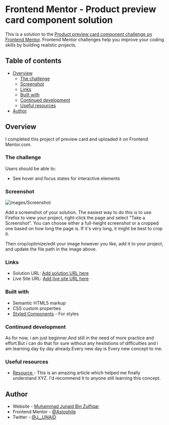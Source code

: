 # Frontend Mentor - Product preview card component solution

This is a solution to the [Product preview card component challenge on Frontend Mentor](https://www.frontendmentor.io/challenges/product-preview-card-component-GO7UmttRfa). Frontend Mentor challenges help you improve your coding skills by building realistic projects. 

## Table of contents

- [Overview](#overview)
  - [The challenge](#the-challenge)
  - [Screenshot](#screenshot)
  - [Links](#links)
  - [Built with](#built-with)
  - [Continued development](#continued-development)
  - [Useful resources](#useful-resources)
- [Author](#author)


## Overview

I completed this project of preview card and uploaded it on Frontend Mentor.com.

### The challenge

Users should be able to:

- See hover and focus states for interactive elements

### Screenshot

![images/Screenshot](images/Screenshot)

Add a screenshot of your solution. The easiest way to do this is to use Firefox to view your project, right-click the page and select "Take a Screenshot". You can choose either a full-height screenshot or a cropped one based on how long the page is. If it's very long, it might be best to crop it.

Then crop/optimize/edit your image however you like, add it to your project, and update the file path in the image above.


### Links

- Solution URL: [Add solution URL here](https://github.com/Astophile/preview-card.git)
- Live Site URL: [Add live site URL here](https://github.com/Astophile/preview-card.git)


### Built with

- Semantic HTML5 markup
- CSS custom properties
- [Styled Components](https://styled-components.com/) - For styles



### Continued development

As for now, i am just beginner.And still in the need of more practice and effort.But i can do that for sure without any hesitstions of difficulties and i am learning day by day already.Every new day is Every new concept to me.

### Useful resources

- [Resource ](https://www.w3schools.com/) - This is an amazing article which helped me finally understand XYZ. I'd recommend it to anyone still learning this concept.

## Author

- Website - [Muhammad Junaid Bin Zulfiqar](git@github.com:Astophile/My-First-Web-CV.git)
- Frontend Mentor - [@Astophile](https://www.frontendmentor.io/profile/Astophile)
- Twitter - [@J__UNAID](https://www.twitter.com/J__UNAID)

